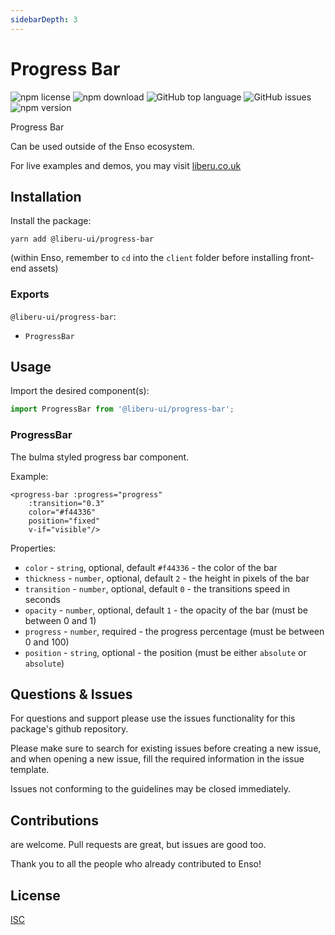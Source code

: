 ```yaml
---
sidebarDepth: 3
---
```


# Progress Bar

![npm license](https://img.shields.io/npm/l/@liberu-ui/progress-bar.svg) 
![npm download](https://img.shields.io/npm/dm/@liberu-ui/progress-bar.svg) 
![GitHub top language](https://img.shields.io/github/languages/top/liberu-ui/progress-bar.svg) 
![GitHub issues](https://img.shields.io/github/issues/liberu-ui/progress-bar.svg) 
![npm version](https://img.shields.io/npm/v/@liberu-ui/progress-bar.svg) 

Progress Bar

Can be used outside of the Enso ecosystem.

For live examples and demos, you may visit [liberu.co.uk](https://www.liberu.co.uk)

## Installation

Install the package:
```
yarn add @liberu-ui/progress-bar
```

(within Enso, remember to `cd` into the `client` folder before installing front-end assets)

### Exports

`@liberu-ui/progress-bar`:
- `ProgressBar`

## Usage

Import the desired component(s):
```js
import ProgressBar from '@liberu-ui/progress-bar';
```

### ProgressBar
The bulma styled progress bar component. 

Example:
```vue
<progress-bar :progress="progress"
    :transition="0.3"
    color="#f44336"
    position="fixed"
    v-if="visible"/>
```

Properties:
- `color` - `string`, optional, default `#f44336` - the color of the bar
- `thickness` - `number`, optional, default `2` - the height in pixels of the bar 
- `transition` - `number`, optional, default `0` - the transitions speed in seconds
- `opacity` - `number`, optional, default `1` - the opacity of the bar (must be between 0 and 1)
- `progress` - `number`, required - the progress percentage (must be between 0 and 100)
- `position` - `string`, optional - the position (must be either `absolute` or `absolute`)

## Questions & Issues

For questions and support please use the issues functionality
for this package's github repository.

Please make sure to search for existing issues before creating a new issue,
and when opening a new issue, fill the required information in the issue template.

Issues not conforming to the guidelines may be closed immediately.

## Contributions

are welcome. Pull requests are great, but issues are good too.

Thank you to all the people who already contributed to Enso!

## License

[ISC](https://opliberuurce.org/licenses/ISC)
